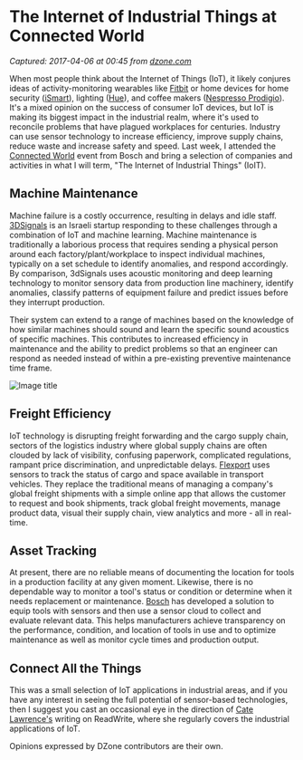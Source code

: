 # The Internet of Industrial Things at Connected World

_Captured: 2017-04-06 at 00:45 from [dzone.com](https://dzone.com/articles/the-internet-of-industrial-things)_

When most people think about the Internet of Things (IoT), it likely conjures ideas of activity-monitoring wearables like [Fitbit](https://www.fitbit.com) or home devices for home security ([iSmart](https://www.ismartalarm.com/)), lighting ([Hue](http://www2.meethue.com/)), and coffee makers ([Nespresso Prodigio](https://www.nespresso.com/us/en/prodigio-machines-range)). It's a mixed opinion on the success of consumer IoT devices, but IoT is making its biggest impact in the industrial realm, where it's used to reconcile problems that have plagued workplaces for centuries. Industry can use sensor technology to increase efficiency, improve supply chains, reduce waste and increase safety and speed. Last week, I attended the [Connected World](http://bcw.bosch-si.com/berlin/) event from Bosch and bring a selection of companies and activities in what I will term, "The Internet of Industrial Things" (IoIT).

## Machine Maintenance

Machine failure is a costly occurrence, resulting in delays and idle staff. [3DSignals](https://www.3dsig.com/) is an Israeli startup responding to these challenges through a combination of IoT and machine learning. Machine maintenance is traditionally a laborious process that requires sending a physical person around each factory/plant/workplace to inspect individual machines, typically on a set schedule to identify anomalies, and respond accordingly. By comparison, 3dSignals uses acoustic monitoring and deep learning technology to monitor sensory data from production line machinery, identify anomalies, classify patterns of equipment failure and predict issues before they interrupt production.

Their system can extend to a range of machines based on the knowledge of how similar machines should sound and learn the specific sound acoustics of specific machines. This contributes to increased efficiency in maintenance and the ability to predict problems so that an engineer can respond as needed instead of within a pre-existing preventive maintenance time frame.

![Image title](https://dzone.com/storage/temp/4691019-2017-03-16-170912.jpg)

## Freight Efficiency

IoT technology is disrupting freight forwarding and the cargo supply chain, sectors of the logistics industry where global supply chains are often clouded by lack of visibility, confusing paperwork, complicated regulations, rampant price discrimination, and unpredictable delays. [Flexport](https://www.flexport.com/) uses sensors to track the status of cargo and space available in transport vehicles. They replace the traditional means of managing a company's global freight shipments with a simple online app that allows the customer to request and book shipments, track global freight movements, manage product data, visual their supply chain, view analytics and more - all in real-time.

## Asset Tracking

At present, there are no reliable means of documenting the location for tools in a production facility at any given moment. Likewise, there is no dependable way to monitor a tool's status or condition or determine when it needs replacement or maintenance. [Bosch](https://www.bosch-si.com/corporate/home/homepage.html) has developed a solution to equip tools with sensors and then use a sensor cloud to collect and evaluate relevant data. This helps manufacturers achieve transparency on the performance, condition, and location of tools in use and to optimize maintenance as well as monitor cycle times and production output.

## Connect All the Things

This was a small selection of IoT applications in industrial areas, and if you have any interest in seeing the full potential of sensor-based technologies, then I suggest you cast an occasional eye in the direction of [Cate Lawrence's](http://readwrite.com/author/cate-lawrence/) writing on ReadWrite, where she regularly covers the industrial applications of IoT.

Opinions expressed by DZone contributors are their own.
